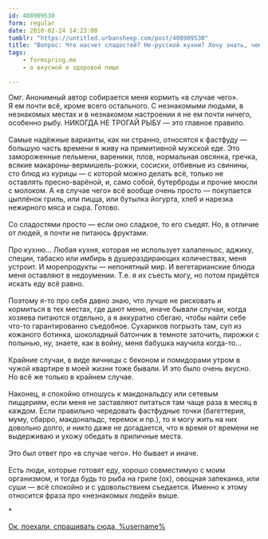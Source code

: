 ```yaml
---
id: 408909530
form: regular
date: 2010-02-24 14:23:00
tumblr: "https://untitled.urbansheep.com/post/408909530"
title: "Вопрос: Что насчет сладостей? Не-русской кухни? Хочу знать, чем тебя кормить в случае чего."
tags:
    - formspring.me
    - о вкусной и здоровой пище

---
```


<p class="formspringmeAnswer">Омг. Анонимный автор собирается меня кормить «в случае чего».<br/>
Я ем почти всё, кроме всего остального. С незнакомыми людьми, в незнакомых местах и в незнакомом настроении я не ем почти ничего, особенно рыбу. НИКОГДА НЕ ТРОГАЙ РЫБУ — это главное правило.<br/><br/>
Самые надёжные варианты, как ни странно, относятся к фастфуду — большую часть времени я живу на примитивной мужской еде. Это замороженные пельмени, вареники, плов, нормальная овсянка, гречка, всякие макароны-вермишель-рожки, сосиски, отбивные из свинины, сто блюд из курицы — с которой можно делать всё, только не оставлять пресно-варёной, и, само собой, бутерброды и прочие мюсли с молоком. А «в случае чего» всё вообще очень просто — покупается цыплёнок гриль, или пицца, или бутылка йогурта, хлеб и нарезка нежирного мяса и сыра. Готово.<br/><br/>
Со сладостями просто — если оно сладкое, то его съедят. Но, в отличие от людей, я почти не питаюсь фруктами.<br/><br/>
Про кухню&hellip; Любая кухня, которая не использует халапеньос, аджику, специи, табаско или имбирь в душераздирающих количествах, меня устроит. И морепродукты — непонятный мир. И вегетарианские блюда меня оставляют в недоумении. Т.е. я их съесть могу, но потом придётся искать еду всё равно.<br/><br/>
Поэтому я-то про себя давно знаю, что лучше не рисковать и кормиться в тех местах, где дают меню, иначе бывали случаи, когда хозяева питаются отдельно, а я аккуратно сбегаю, чтобы найти себе что-то гарантированно съедобное. Сухариков погрызть там, суп из кожаного ботинка, шоколадный батончик в темноте заточить, пирожки с полынью, ну, знаете, как в войну, меня бабушка научила когда-то&hellip;<br/><br/>
Крайние случаи, в виде яичницы с беконом и помидорами утром в чужой квартире в моей жизни тоже бывали. И это было очень вкусно. Но всё же только в крайнем случае.<br/><br/>
Наконец, я спокойно отношусь к макдональдсу или сетевым пиццериям, если меня не заставляют питаться там чаще раза в месяц в каждом. Если правильно чередовать фастфудные точки (багеттерия, муму, сбарро, макдональдс, теремок и пр.), то я могу жить на них довольно долго, и никто даже не догадается, что я время от времени не выдерживаю и ухожу обедать в приличные места.<br/><br/>
Это был ответ про «в случае чего». Но бывает и иначе.<br/><br/>
Есть люди, которые готовят еду, хорошо совместимую с моим организмом, и тогда будь то рыба на гриле (ох), овощная запеканка, или суши — всё спокойно и с удовольствием съедается. Именно к этому относится фраза про «незнакомых людей» выше.</p>

<p>*</p>

<p class="formspringmeFooter">
    <a href="http://formspring.me/urbansheep">Ок, поехали, спрашивать сюда, %username%</a>
</p>

